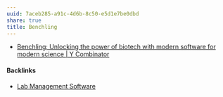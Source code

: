 ```yaml
---
uuid: 7aceb285-a91c-4d6b-8c50-e5d1e7be0dbd
share: true
title: Benchling
---
```

* [Benchling: Unlocking the power of biotech with modern software for modern science | Y Combinator](https://www.ycombinator.com/companies/benchling)

#### Backlinks

* [Lab Management Software](/c7035155-b5fc-4fe2-a2b2-f8bd0eb29d40)